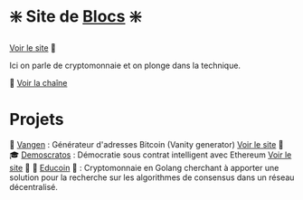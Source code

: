 # :sparkle: Site de [Blocs](https://www.youtube.com/channel/UCjvOu6faxxmqE6ZHTLR5qmw) :sparkle:

[Voir le site](https://jonathan.blocs.xyz) :eyes:

Ici on parle de cryptomonnaie et on plonge dans la technique.

:movie_camera: [Voir la chaîne](https://www.youtube.com/channel/UCjvOu6faxxmqE6ZHTLR5qmw)

# Projets

:satellite: [Vangen](./vangen) : Générateur d'adresses Bitcoin (Vanity generator) [Voir le site](http://jonathan.blocs.xyz/vangen) :eyes:
:mortar_board: [Demoscratos](./smart-demoscratos) : Démocratie sous contrat intelligent avec Ethereum [Voir le site](http://jonathan.blocs.xyz/smart-demoscratos) :eyes:
:microscope: [Educoin](https://github.com/Chaine-de-Blocs/educoin) :eyes: : Cryptomonnaie en Golang cherchant à apporter une solution pour la recherche sur les
algorithmes de consensus dans un réseau décentralisé.

